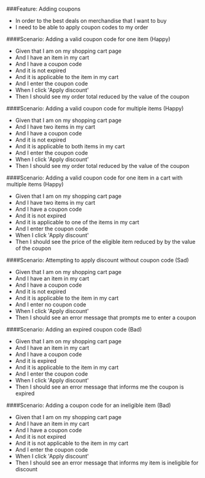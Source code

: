 ###Feature: Adding coupons
* In order to the best deals on merchandise that I want to buy
* I need to be able to apply coupon codes to my order

####Scenario: Adding a valid coupon code for one item (Happy)
* Given that I am on my shopping cart page
* And I have an item in my cart
* And I have a coupon code
* And it is not expired
* And it is applicable to the item in my cart
* And I enter the coupon code
* When I click 'Apply discount'
* Then I should see my order total reduced by the value of the coupon

####Scenario: Adding a valid coupon code for multiple items (Happy)
* Given that I am on my shopping cart page
* And I have two items in my cart
* And I have a coupon code
* And it is not expired
* And it is applicable to both items in my cart
* And I enter the coupon code
* When I click 'Apply discount'
* Then I should see my order total reduced by the value of the coupon

####Scenario: Adding a valid coupon code for one item in a cart with multiple items (Happy)
* Given that I am on my shopping cart page
* And I have two items in my cart
* And I have a coupon code
* And it is not expired
* And it is applicable to one of the items in my cart
* And I enter the coupon code
* When I click 'Apply discount'
* Then I should see the price of the eligible item reduced by  by the value of the coupon

####Scenario: Attempting to apply discount without coupon code (Sad)
* Given that I am on my shopping cart page
* And I have an item in my cart
* And I have a coupon code
* And it is not expired
* And it is applicable to the item in my cart
* And I enter no coupon code
* When I click 'Apply discount'
* Then I should see an error message that prompts me to enter a coupon

####Scenario: Adding an expired coupon code (Bad)
* Given that I am on my shopping cart page
* And I have an item in my cart
* And I have a coupon code
* And it is expired
* And it is applicable to the item in my cart
* And I enter the coupon code
* When I click 'Apply discount'
* Then I should see an error message that informs me the coupon is expired

####Scenario: Adding a coupon code for an ineligible item (Bad)
* Given that I am on my shopping cart page
* And I have an item in my cart
* And I have a coupon code
* And it is not expired
* And it is not applicable to the item in my cart
* And I enter the coupon code
* When I click 'Apply discount'
* Then I should see an error message that informs my item is ineligible for discount
